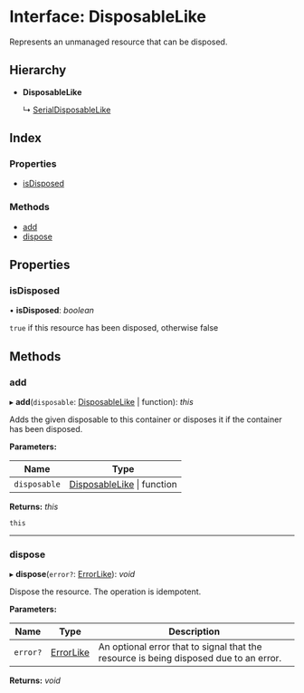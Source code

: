 
# Interface: DisposableLike

Represents an unmanaged resource that can be disposed.

## Hierarchy

* **DisposableLike**

  ↳ [SerialDisposableLike](serialdisposablelike.md)

## Index

### Properties

* [isDisposed](disposablelike.md#isdisposed)

### Methods

* [add](disposablelike.md#add)
* [dispose](disposablelike.md#dispose)

## Properties

###  isDisposed

• **isDisposed**: *boolean*

`true` if this resource has been disposed, otherwise false

## Methods

###  add

▸ **add**(`disposable`: [DisposableLike](disposablelike.md) | function): *this*

Adds the given disposable to this container or disposes it if the container has been disposed.

**Parameters:**

Name | Type |
------ | ------ |
`disposable` | [DisposableLike](disposablelike.md) &#124; function |

**Returns:** *this*

`this`

___

###  dispose

▸ **dispose**(`error?`: [ErrorLike](errorlike.md)): *void*

Dispose the resource. The operation is idempotent.

**Parameters:**

Name | Type | Description |
------ | ------ | ------ |
`error?` | [ErrorLike](errorlike.md) | An optional error that to signal that the resource is being disposed due to an error.  |

**Returns:** *void*
